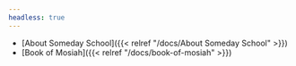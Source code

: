 ```yaml
---
headless: true
---
```


- [About Someday School]({{< relref "/docs/About Someday School" >}})
- [Book of Mosiah]({{< relref "/docs/book-of-mosiah" >}})

<br />
